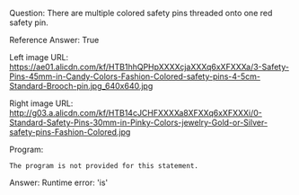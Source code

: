 Question: There are multiple colored safety pins threaded onto one red safety pin.

Reference Answer: True

Left image URL: https://ae01.alicdn.com/kf/HTB1hhQPHpXXXXcjaXXXq6xXFXXXa/3-Safety-Pins-45mm-in-Candy-Colors-Fashion-Colored-safety-pins-4-5cm-Standard-Brooch-pin.jpg_640x640.jpg

Right image URL: http://g03.a.alicdn.com/kf/HTB14cJCHFXXXXa8XFXXq6xXFXXXi/0-Standard-Safety-Pins-30mm-in-Pinky-Colors-jewelry-Gold-or-Silver-safety-pins-Fashion-Colored.jpg

Program:

```
The program is not provided for this statement.
```
Answer: Runtime error: 'is'

